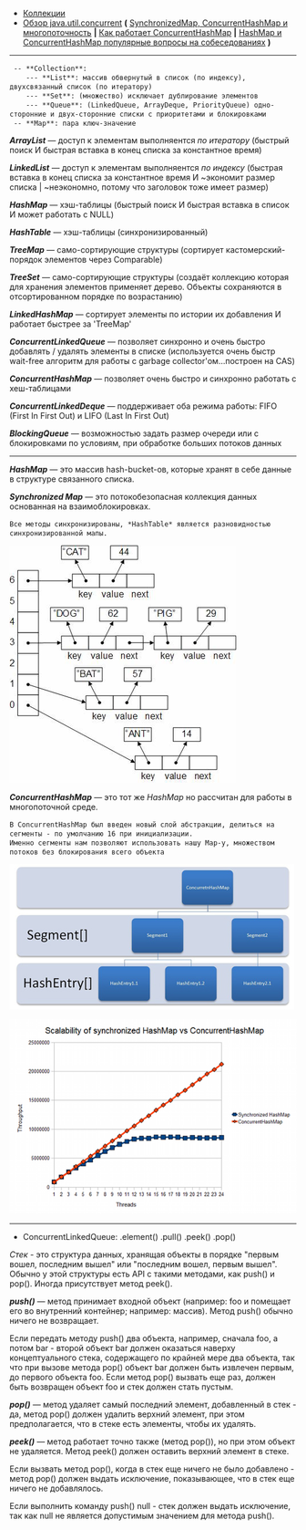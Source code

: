 
* [Коллекции](https://github.com/Home-GWT/TopLinkExample/blob/master/src/com/voituk/jpaexample/JPAExample.java#L517)
* [Обзор java.util.concurrent](https://habrahabr.ru/company/luxoft/blog/157273) **(** [SynchronizedMap, ConcurrentHashMap и многопоточность](http://creativeofdev.blogspot.com/2015/09/synchronizedmap-concurrenthashmap.html) **|** [Как работает ConcurrentHashMap](https://habrahabr.ru/post/132884) **|** [HashMap и ConcurrentHashMap популярные вопросы на собеседованиях](http://info.javarush.ru/translation/2013/09/23/HashMap-и-ConcurrentHashMap-популярные-вопросы-на-собеседованиях.html) **)**
---
     -- **Collection**:
        --- **List**: массив обвернутый в список (по индексу), двухсвязанный список (по итератору)
        --- **Set**: (множество) исключает дублирование элементов
        --- **Queue**: (LinkedQueue, ArrayDeque, PriorityQueue) одно-сторонние и двух-сторонние списки с приоритетами и блокировками
     -- **Map**: пара ключ-значение

***ArrayList*** — доступ к элементам выполняентся *по итератору* (быстрый поиск И быстрая вставка в конец списка за константное время)

***LinkedList*** — доступ к элементам выполняентся *по индексу* (быстрая вставка в конец списка за константное время И ~экономит размер списка | ~неэкономно, потому что заголовок тоже имеет размер)

***HashMap*** — хэш-таблицы (быстрый поиск И быстрая вставка в список И может работать с NULL)

***HashTable*** — хэш-таблицы (синхронизированный)

***TreeMap*** — само-сортирующие структуры (сортирует кастомерский-порядок элементов через Comparable)

***TreeSet*** — само-сортирующие структуры (создаёт коллекцию которая для хранения элементов применяет дерево. Объекты сохраняются в отсортированном порядке по возрастанию)

***LinkedHashMap*** — сортирует элементы по истории их добавления И работает быстрее за 'TreeMap'

***ConcurrentLinkedQueue*** — позволяет синхронно и очень быстро добавлять / удалять элементы в списке (используется очень быстр wait-free алгоритм для работы с garbage collector'ом...построен на CAS)

***ConcurrentHashMap*** — позволяет очень быстро и синхронно работать с хеш-таблицами

***ConcurrentLinkedDeque*** — поддерживает оба режима работы: FIFO (First In First Out) и LIFO (Last In First Out)

***BlockingQueue*** — возможностью задать размер очереди или с блокировками по условиям, при обработке больших потоков данных

---

***HashMap*** — это массив hash-bucket-ов, которые хранят в себе данные в структуре связанного списка.

***Synchronized Map*** — это потокобезопасная коллекция данных основанная на взаимоблокировках.

    Все методы синхронизированы, *HashTable* является разновидностью синхронизированной мапы.

![HashMap](image003.jpg)

***ConcurrentHashMap*** — это тот же *HashMap* но рассчитан для работы в многопоточной среде.

    В ConcurrentHashMap был введен новый слой абстракции, делиться на сегменты - по умолчанию 16 при инициализации.
    Именно сегменты нам позволяют использовать нашу Map-у, множеством потоков без блокирования всего объекта

![ConcurrentHashMap](ConcurrentHashMap1.jpg)

![synchronized HashMap vs ConcurrentHashMap](9ec0eb5fb73d6bd0e4d79cae2fd20bf6.png)

---

* ConcurrentLinkedQueue:
.element()
.pull()
.peek()
.pop()


*Стек* - это структура данных, хранящая объекты в порядке "первым вошел, последним вышел" или "последним вошел, первым вышел".
       Обычно у этой структуры есть API с такими методами, как push() и pop(). Иногда присутствует метод peek().

***push()*** — метод принимает входной объект (например: foo и помещает его во внутренний контейнер; например: массив).
                Метод push() обычно ничего не возвращает.

Если передать методу push() два объекта, например, сначала foo, а потом bar - второй объект bar должен оказаться наверху концептуального стека, содержащего по крайней мере два объекта, так что при вызове метода pop() объект bar должен быть извлечен первым, до первого объекта foo. Если метод pop() вызвать еще раз, должен быть возвращен объект foo и стек должен стать пустым.

***pop()*** — метод удаляет самый последний элемент, добавленный в стек - да, метод pop() должен удалить верхний элемент, при этом предполагается, что в стеке есть элементы, чтобы их удалять.

***peek()*** — метод работает точно также (метод pop()), но при этом объект не удаляется.
               Метод peek() должен оставить верхний элемент в стеке.

Если вызвать метод pop(), когда в стек еще ничего не было добавлено -  метод pop() должен выдать исключение, показывающее, что в стек еще ничего не добавлялось.

Если выполнить команду push() null - стек должен выдать исключение, так как null не является допустимым значением для метода push().